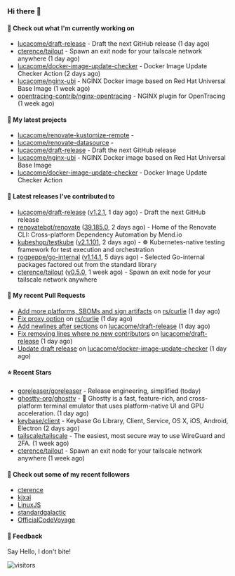 ### Hi there 👋

#### 👷 Check out what I'm currently working on

- [lucacome/draft-release](https://github.com/lucacome/draft-release) - Draft the next GitHub release (1 day ago)
- [cterence/tailout](https://github.com/cterence/tailout) - Spawn an exit node for your tailscale network anywhere (1 day ago)
- [lucacome/docker-image-update-checker](https://github.com/lucacome/docker-image-update-checker) - Docker Image Update Checker Action (2 days ago)
- [lucacome/nginx-ubi](https://github.com/lucacome/nginx-ubi) - NGINX Docker image based on Red Hat Universal Base Image (1 week ago)
- [opentracing-contrib/nginx-opentracing](https://github.com/opentracing-contrib/nginx-opentracing) - NGINX plugin for OpenTracing (1 week ago)

#### 🌱 My latest projects

- [lucacome/renovate-kustomize-remote](https://github.com/lucacome/renovate-kustomize-remote) - 
- [lucacome/renovate-datasource](https://github.com/lucacome/renovate-datasource) - 
- [lucacome/draft-release](https://github.com/lucacome/draft-release) - Draft the next GitHub release
- [lucacome/nginx-ubi](https://github.com/lucacome/nginx-ubi) - NGINX Docker image based on Red Hat Universal Base Image
- [lucacome/docker-image-update-checker](https://github.com/lucacome/docker-image-update-checker) - Docker Image Update Checker Action

#### 🔭 Latest releases I've contributed to

- [lucacome/draft-release](https://github.com/lucacome/draft-release) ([v1.2.1](https://github.com/lucacome/draft-release/releases/tag/v1.2.1), 1 day ago) - Draft the next GitHub release
- [renovatebot/renovate](https://github.com/renovatebot/renovate) ([39.185.0](https://github.com/renovatebot/renovate/releases/tag/39.185.0), 2 days ago) - Home of the Renovate CLI: Cross-platform Dependency Automation by Mend.io
- [kubeshop/testkube](https://github.com/kubeshop/testkube) ([v2.1.101](https://github.com/kubeshop/testkube/releases/tag/v2.1.101), 2 days ago) - ☸️ Kubernetes-native testing framework for test execution and orchestration
- [rogpeppe/go-internal](https://github.com/rogpeppe/go-internal) ([v1.14.1](https://github.com/rogpeppe/go-internal/releases/tag/v1.14.1), 5 days ago) - Selected Go-internal packages factored out from the standard library
- [cterence/tailout](https://github.com/cterence/tailout) ([v0.5.0](https://github.com/cterence/tailout/releases/tag/v0.5.0), 1 week ago) - Spawn an exit node for your tailscale network anywhere

#### 🔨 My recent Pull Requests

- [Add more platforms, SBOMs and sign artifacts](https://github.com/rs/curlie/pull/88) on [rs/curlie](https://github.com/rs/curlie) (1 day ago)
- [Fix proxy option](https://github.com/rs/curlie/pull/87) on [rs/curlie](https://github.com/rs/curlie) (1 day ago)
- [Add newlines after sections](https://github.com/lucacome/draft-release/pull/498) on [lucacome/draft-release](https://github.com/lucacome/draft-release) (1 day ago)
- [Fix removing lines where no new contributors](https://github.com/lucacome/draft-release/pull/496) on [lucacome/draft-release](https://github.com/lucacome/draft-release) (1 day ago)
- [Update draft release](https://github.com/lucacome/docker-image-update-checker/pull/180) on [lucacome/docker-image-update-checker](https://github.com/lucacome/docker-image-update-checker) (1 day ago)

#### ⭐ Recent Stars

- [goreleaser/goreleaser](https://github.com/goreleaser/goreleaser) - Release engineering, simplified (today)
- [ghostty-org/ghostty](https://github.com/ghostty-org/ghostty) - 👻 Ghostty is a fast, feature-rich, and cross-platform terminal emulator that uses platform-native UI and GPU acceleration. (1 day ago)
- [keybase/client](https://github.com/keybase/client) - Keybase Go Library, Client, Service, OS X, iOS, Android, Electron (2 days ago)
- [tailscale/tailscale](https://github.com/tailscale/tailscale) - The easiest, most secure way to use WireGuard and 2FA. (1 week ago)
- [cterence/tailout](https://github.com/cterence/tailout) - Spawn an exit node for your tailscale network anywhere (1 week ago)

#### 👯 Check out some of my recent followers

- [cterence](https://github.com/cterence)
- [kjxai](https://github.com/kjxai)
- [LinuxJS](https://github.com/LinuxJS)
- [standardgalactic](https://github.com/standardgalactic)
- [OfficialCodeVoyage](https://github.com/OfficialCodeVoyage)

#### 💬 Feedback

Say Hello, I don't bite!

![visitors](https://visitor-badge.laobi.icu/badge?page_id=lucacome.visitor-badge)
#
